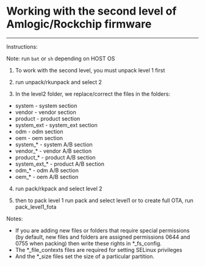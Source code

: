 # Working with the second level of Amlogic/Rockchip firmware
---------------------------------------------------

Instructions:

Note: run `bat` or `sh` depending on HOST OS

1) To work with the second level, you must unpack level 1 first

2) run unpack/rkunpack and select 2

3) In the level2 folder, we replace/correct the files in the folders:

- system - system section
- vendor - vendor section
- product - product section
- system_ext - system_ext section
- odm - odm section
- oem - oem section
- system_* - system A/B section
- vendor_* - vendor A/B section
- product_* - product A/B section
- system_ext_* - product A/B section
- odm_* - odm A/B section
- oem_* - oem A/B section

4) run pack/rkpack and select level 2

5) then to pack level 1 run pack and select level1 or to create full OTA, run pack_level1_fota

Notes:

- If you are adding new files or folders that require special permissions (by default, new files and folders are assigned permissions 0644 and 0755 when packing) then write these rights in *_fs_config.
- The *_file_contexts files are required for setting SELinux privileges
- And the *_size files set the size of a particular partition.
